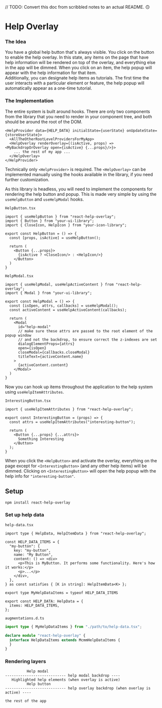 // TODO: Convert this doc from scribbled notes to an actual README. 🙃

# Help Overlay

### The Idea

You have a global help button that's always visible. You click on the button to enable the help overlay. In this state, any items on the page that have help information will be rendered on top of the overlay, and everything else in the app will be dimmed. When you click on an item,
the help popup will appear with the help information for that item.  
Additionally, you can designate help items as tutorials. The first time the user interacts with a particular element or feature, the help popup will automatically appear as a one-time tutorial.

### The Implementation

The entire system is built around hooks. There are only two components from the library that you need to render in your component tree, and both should be around the root of the DOM.

```tsx
<HelpProvider data={HELP_DATA} initialState={userState} onUpdateState={storeUserState}>
  <AllTheOtherRootLevelProvidersForMyApp>
  <HelpOverlay renderOverlay={(isActive, props) => <MyBackdropOrOverlay open={isActive} {...props}/>}>
    ... the rest of my app ...
  </HelpOverlay>
</HelpProvider>
```

Technically only `<HelpProvider>` is required. The `<HelpOverlay>` can be implemented manually using the hooks available in the library, if you need further customization.

As this library is headless, you will need to implement the components for rendering the help button and popup. This is made very simple by using the `useHelpButton` and `useHelpModal` hooks.

`HelpButton.tsx`

```tsx
import { useHelpButton } from "react-help-overlay";
import { Button } from "your-ui-library";
import { CloseIcon, HelpIcon } from "your-icon-library";

export const HelpButton = () => {
  const [props, isActive] = useHelpButton();
  
  return (
    <Button {...props}>
      {isActive ? <CloseIcon/> : <HelpIcon/>}
    </Button>
  )
}
```

`HelpModal.tsx`
```tsx
import { useHelpModal, useHelpActiveContent } from "react-help-overlay";
import { Modal } from "your-ui-library";

export const HelpModal = () => {
  const [isOpen, attrs, callbacks] = useHelpModal();
  const activeContent = useHelpActiveContent(callbacks);
  
  return (
    <Modal 
      id="help-modal"
      // make sure these attrs are passed to the root element of the popup window
      // and not the backdrop, to ensure correct the z-indexes are set
      dialogElementProps={attrs}
      open={isOpen}
      closeModal={callbacks.closeModal}
      titleText={activeContent.name}
    >
      {activeContent.content}
    </Modal>
  )
}
```

Now you can hook up items throughout the application to the help system using `useHelpItemAttributes`.

`InterestingButton.tsx`
```tsx
import { useHelpItemAttributes } from "react-help-overlay";

export const InterestingButton = (props) => {
  const attrs = useHelpItemAttributes("interesting-button");
  
  return (
    <Button {...props} {...attrs}>
      Something Interesting
    </Button>
  );
}
```

When you click the `<HelpButton>` and activate the overlay, everything on the page except for `<InterestingButton>` (and any other help items) will be dimmed. Clicking on `<InterestingButton>` will open the help popup with the help info for `"interesting-button"`. 


## Setup

```sh
npm install react-help-overlay
```

### Set up help data

`help-data.tsx`

```tsx
import type { HelpData, HelpItemData } from "react-help-overlay";

const HELP_DATA_ITEMS = {
  "my-button": {
    key: "my-button",
    name: "My Button",
    content: () => <div>
      <p>This is MyButton. It performs some functionality. Here's how it works:</p>
      <p>...</p>
    </div>,
  },
} as const satisfies { [K in string]: HelpItemData<K> };

export type MyHelpDataItems = typeof HELP_DATA_ITEMS

export const HELP_DATA: HelpData = {
  items: HELP_DATA_ITEMS,
};
```

`augmentations.d.ts`

```ts
import type { MyHelpDataItems } from "./path/to/help-data.tsx";

declare module "react-help-overlay" {
  interface HelpDataItems extends McmmHelpDataItems {
  }
}
```

### Rendering layers

```
          Help modal
---------------------------- help modal backdrop ----
   Highlighted help elements (when overlay is active)
          Help button
---------------------------- help overlay backdrop (when overlay is active) ----

the rest of the app
```
